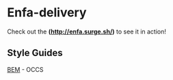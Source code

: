 # Enfa-delivery
Check out the **(http://enfa.surge.sh/)** to see it in action!



## Style Guides
[BEM](https://csswizardry.com/2013/01/mindbemding-getting-your-head-round-bem-syntax/) - OCCS

    
